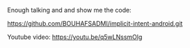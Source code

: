 
Enough talking and and show me the code:

https://github.com/BOUHAFSADMI/implicit-intent-android.git

Youtube video: 
https://youtu.be/q5wLNssmOlg
